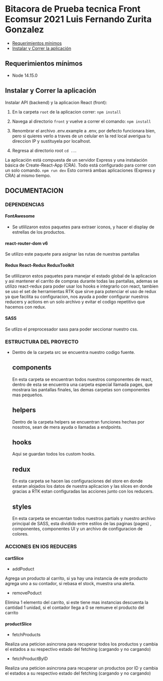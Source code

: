 # Bitacora de Prueba tecnica Front Ecomsur 2021 Luis Fernando Zurita Gonzalez

  - [Requerimientos mínimos](#requerimientos-mínimos)
  - [Instalar y Correr la aplicación](#instalar-y-correr-la-aplicación)

## Requerimientos mínimos

- Node 14.15.0

## Instalar y Correr la aplicación

Instalar API (backend) y la aplicacion React (front):

1. En la carpeta `root` de la aplicacion correr:
   `npm install`
2. Navega al directorio `front` y vuelve a correr el comando:
   `npm install`
3. Renombrar el archivo .env.example a .env, por defecto funcionara bien, pero si quieres verlo a traves de un celular en la red local averigua tu direccion IP y sustituyela por localhost.

4. Regresa al directorio root `cd ..`.

La aplicación está compuesta de un servidor Express y una instalación básica de Create-React-App (CRA). Todo está configurado para correr con un solo comando.
`npm run dev`
Esto correrá ambas aplicaciones (Express y CRA) al mismo tiempo.


## DOCUMENTACION

### DEPENDENCIAS

#### FontAwesome
- Se utlilizaron estos paquetes para extraer iconos, y hacer el display de estrellas de los productos.
#### react-router-dom v6
Se utilizo este paquete para asignar las rutas de nuestras pantallas
#### Redux React-Redux ReduxToolkit
 Se utlilizaron estos paquetes para manejar el estado global de la aplicacion y asi
  mantener el carrito de compras durante todas las pantallas, ademas se utilizo react-redux para
  poder usar los hooks e integrarlo con react, tambien se uso el set de herramientas RTK que sirve
  para potenciar el uso de redux ya que facilita su configuracion, nos ayuda a poder configurar nuestros
  reducers y actions en un solo archivo y evitar el codigo repetitivo que hacemos con redux.
#### SASS
 Se utlizo el preprocesador sass para poder seccionar nuestro css.

### ESTRUCTURA DEL PROYECTO

- Dentro de la carpeta src se encuentra nuestro codigo fuente.

  ## components
  En esta carpeta se encuentran todos nuestros componentes de react, dentro de esta se encuentra una 
  carpeta especial llamada pages, que mostrara las pantallas finales, las demas carpetas son componentes mas
  pequeños.

  ## helpers
  Dentro de la carpeta helpers se encuentran funciones hechas por nosotros, sean de mera ayuda o llamadas a endpoints.

  ## hooks

  Aqui se guardan todos los custom hooks.

  ## redux

  En esta carpeta se hacen las configuraciones del store en donde estaran alojados los datos de nuestra aplicacion y las slices en donde gracias a RTK
  estan configuradas las acciones junto con los reducers.

  ## styles

  En esta carpeta se encuentan todos nuestros partials y nuestro archivo principal de SASS, esta dividido entre estilos de las paginas (pages) , componentes, componentes UI y un archivo de configuracion de colores.

### ACCIONES EN lOS REDUCERS

#### cartSlice
 - addPoduct

  Agrega un producto al carrito, si ya hay una instancia de este producto agrega uno a su contador, si rebasa el stock, muestra
  una alerta.

  
 - removePoduct 

 Elimina 1 elemento del carrito, si este tiene mas instancias descuenta la cantidad 1 unidad, si el contador llega a 0 se remueve el producto del carrito 

 #### productSlice
 - fetchProducts

  Realiza una peticion asincrona para recuperar todos los productos y cambia el estados a su respectivo estado del fetching (cargando y no cargando)

  
 - fetchProductByID 

 Realiza una peticion asincrona para recuperar un productos por ID y cambia el estados a su respectivo estado del fetching (cargando y no cargando)

 







